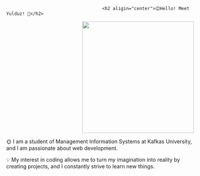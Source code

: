                                         <h2 aligin="center">😊Hello! Meet Yulduz! 🌼</h2>  


   <div id="header" align="right">
  <img src=https://media.giphy.com/media/YnS7j9pwnECXLMrI4t/giphy.gif width="300"/>
</div>

<div id="aboutMe align="left>
<p>🌞  I am a student of Management Information Systems at Kafkas University, and I am passionate about web development.</p>
<p>💡 My interest in coding allows me to turn my imagination into reality by creating projects, and I constantly strive to learn new things.</p>

</div>
 
  
